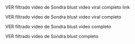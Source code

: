 VER filtrado video de Sondra blust video viral completo link

VER filtrado video de Sondra blust video viral completo

VER filtrado video de Sondra blust video completo

VER filtrado video de Sondra blust completo


